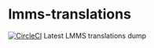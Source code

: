 # lmms-translations

[![CircleCI](https://circleci.com/gh/liushuyu/lmms-translations.svg?style=svg)](https://circleci.com/gh/liushuyu/lmms-translations)
Latest LMMS translations dump
